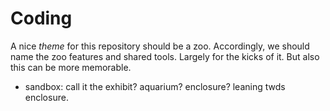 # Coding 

A nice *theme* for this repository should be a zoo.
Accordingly, we should name the zoo features and shared tools. 
Largely for the kicks of it. But also this can be more memorable. 

- sandbox: call it the exhibit? aquarium? enclosure? leaning twds enclosure. 
